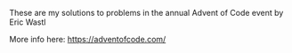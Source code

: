 These are my solutions to problems in the annual Advent of Code event by Eric Wastl

More info here:
https://adventofcode.com/

